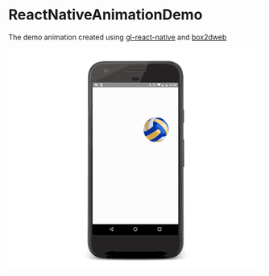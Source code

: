 # ReactNativeAnimationDemo

The demo animation created using [gl-react-native](https://github.com/ProjectSeptemberInc/gl-react-native/) and [box2dweb](https://github.com/hecht-software/box2dweb)


<img src="1.gif"/>
